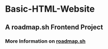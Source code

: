 # Basic-HTML-Website

## A roadmap.sh Frontend Project

### More Information on [roadmap.sh](https://roadmap.sh/projects/basic-html-website)
